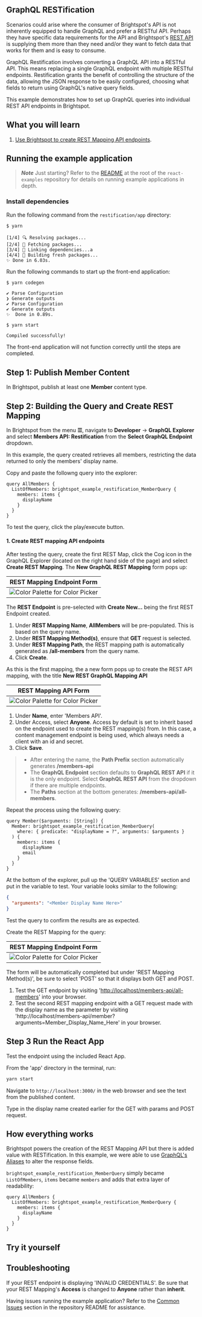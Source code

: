 ## GraphQL RESTification

Scenarios could arise where the consumer of Brightspot's API is not inherently equipped to handle GraphQL and prefer a RESTful API. Perhaps they have specific data requirements for the API and Brightspot's [REST API](https://www.brightspot.com/documentation/rest-management-api) is supplying them more than they need and/or they want to fetch data that works for them and is easy to consume.

GraphQL Restification involves converting a GraphQL API into a RESTful API. This means replacing a single GraphQL endpoint with multiple RESTful endpoints. Restification grants the benefit of controlling the structure of the data, allowing the JSON response to be easily configured, choosing what fields to return using GraphQL's native query fields.

This example demonstrates how to set up GraphQL queries into individual REST API endpoints in Brightspot.

## What you will learn

1. [Use Brightspot to create REST Mapping API endpoints](#1-create-rest-mapping-api-endpoints).

## Running the example application

> **_Note_** Just starting? Refer to the [README](/README.md) at the root of the `react-examples` repository for details on running example applications in depth.

### Install dependencies

Run the following command from the `restification/app` directory:

```sh
$ yarn
```

```
[1/4] 🔍 Resolving packages...
[2/4] 🚚 Fetching packages...
[3/4] 🔗 Linking dependencies...a
[4/4] 🔨 Building fresh packages...
✨ Done in 6.03s.
```

Run the following commands to start up the front-end application:

```sh
$ yarn codegen
```

```
✔ Parse Configuration
❯ Generate outputs
✔ Parse Configuration
✔ Generate outputs
✨  Done in 0.89s.
```

```
$ yarn start
```

```
Compiled successfully!
```

The front-end application will not function correctly until the steps are completed.

## Step 1: Publish Member Content

In Brightspot, publish at least one **Member** content type.

## Step 2: Building the Query and Create REST Mapping

In Brightspot from the menu **&#x2630;**, navigate to **Developer** &rarr; **GraphQL Explorer** and select **Members API: Restification** from the **Select GraphQL Endpoint** dropdown.

In this example, the query created retrieves all members, restricting the data returned to only the members' display name.

Copy and paste the followng query into the explorer:

```
query AllMembers {
  ListOfMembers: brightspot_example_restification_MemberQuery {
    members: items {
      displayName
    }
  }
}
```

To test the query, click the play/execute button.

#### 1. Create REST mapping API endpoints

After testing the query, create the first REST Map, click the Cog icon in the GraphQL Explorer (located on the right hand side of the page) and select **Create REST Mapping**. The **New GraphQL REST Mapping** form pops up:

| REST Mapping Endpoint Form                                                                     |
| ---------------------------------------------------------------------------------------------- |
| <img alt="Color Palette for Color Picker" src="documentation/images/all-members-rest-map.png"> |

The **REST Endpoint** is pre-selected with **Create New...** being the first REST Endpoint created.

1. Under **REST Mapping Name**, **AllMembers** will be pre-populated. This is based on the query name.
2. Under **REST Mapping Method(s)**, ensure that **GET** request is selected.
3. Under **REST Mapping Path**, the REST mapping path is automatically generated as **/all-members** from the query name.
4. Click **Create**.

As this is the first mapping, the a new form pops up to create the REST API mapping, with the title **New REST GraphQL Mapping API**

| REST Mapping API Form                                                                       |
| ------------------------------------------------------------------------------------------- |
| <img alt="Color Palette for Color Picker" src="documentation/images/rest-mapping-form.png"> |

1. Under **Name**, enter 'Members API'.
2. Under Access, select **Anyone**. Access by default is set to inherit based on the endpoint used to create the REST mapping(s) from. In this case, a content management endpoint is being used, which always needs a client with an id and secret.
3. Click **Save**.

> - After entering the name, the **Path Prefix** section automatically generates **/members-api**
> - The **GraphQL Endpoint** section defaults to **GraphQL REST API** if it is the only endpoint. Select **GraphQL REST API** from the dropdown if there are multiple endpoints.
> - The **Paths** section at the bottom generates: **/members-api/all-members**.

Repeat the process using the following query:

```
query Member($arguments: [String]) {
  Member: brightspot_example_restification_MemberQuery(
    where: { predicate: "displayName = ?", arguments: $arguments }
  ) {
    members: items {
      displayName
      email
    }
  }
}
```

At the bottom of the explorer, pull up the 'QUERY VARIABLES' section and put in the variable to test. Your variable looks similar to the following:

```json
{
  "arguments": "<Member Display Name Here>"
}
```

Test the query to confirm the results are as expected.

Create the REST Mapping for the query:

| REST Mapping Endpoint Form                                                                |
| ----------------------------------------------------------------------------------------- |
| <img alt="Color Palette for Color Picker" src="documentation/images/member-rest-map.png"> |

The form will be automatically completed but under 'REST Mapping Method(s)', be sure to select 'POST' so that it displays both GET and POST.

1. Test the GET endpoint by visiting '[http://localhost/members-api/all-members](http://localhost/members-api/all-members)' into your browser.
2. Test the second REST mapping endpoint with a GET request made with the display name as the parameter by visiting 'http://localhost/members-api/member?arguments=Member_Display_Name_Here' in your browser.

## Step 3 Run the React App

Test the endpoint using the included React App.

From the 'app' directory in the terminal, run:

```sh
yarn start
```

Navigate to `http://localhost:3000/` in the web browser and see the text from the published content.

Type in the display name created earlier for the GET with params and POST request.

## How everything works

Brightspot powers the creation of the REST Mapping API but there is added value with RESTification. In this example, we were able to use [GraphQL's Aliases](https://graphql.org/learn/queries/#aliases) to alter the response fields.

`brightspot_example_restification_MemberQuery` simply became `ListOfMembers`, `items` became `members` and adds that extra layer of readability:

```
query AllMembers {
  ListOfMembers: brightspot_example_restification_MemberQuery {
    members: items {
      displayName
    }
  }
}
```

## Try it yourself

## Troubleshooting

If your REST endpoint is displaying 'INVALID CREDENTIALS'. Be sure that your REST Mapping's **Access** is changed to **Anyone** rather than **inherit**.

Having issues running the example application? Refer to the [Common Issues](/README.md) section in the repository README for assistance.
